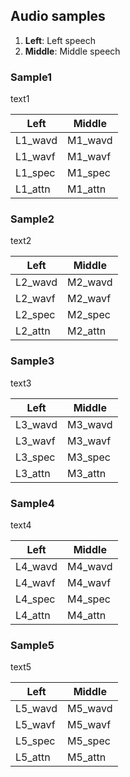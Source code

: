 ## Audio samples

1. **Left**: Left speech
2. **Middle**: Middle speech

### Sample1  

text1

| **Left** | **Middle** |  
| --- | --- |  
| L1_wavd | M1_wavd |  
| L1_wavf | M1_wavf |  
| L1_spec | M1_spec |  
| L1_attn | M1_attn |  

### Sample2  

text2

| **Left** | **Middle** |  
| --- | --- |  
| L2_wavd | M2_wavd |  
| L2_wavf | M2_wavf |  
| L2_spec | M2_spec |  
| L2_attn | M2_attn |  

### Sample3  

text3

| **Left** | **Middle** |  
| --- | --- |  
| L3_wavd | M3_wavd |  
| L3_wavf | M3_wavf |  
| L3_spec | M3_spec |  
| L3_attn | M3_attn |  

### Sample4  

text4

| **Left** | **Middle** |  
| --- | --- |  
| L4_wavd | M4_wavd |  
| L4_wavf | M4_wavf |  
| L4_spec | M4_spec |  
| L4_attn | M4_attn |  

### Sample5  

text5

| **Left** | **Middle** |  
| --- | --- |  
| L5_wavd | M5_wavd |  
| L5_wavf | M5_wavf |  
| L5_spec | M5_spec |  
| L5_attn | M5_attn |  


